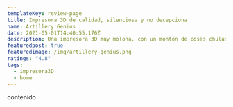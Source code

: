 ```yaml
---
templateKey: review-page
title: Impresora 3D de calidad, silenciosa y no decepciona
name: Artillery Genius
date: 2021-05-01T14:40:55.176Z
description: Una impresora 3D muy molona, con un montón de cosas chulas
featuredpost: true
featuredimage: /img/artillery-genius.png
ratings: "4.8"
tags:
  - impresora3D
  - home
---
```

contenido